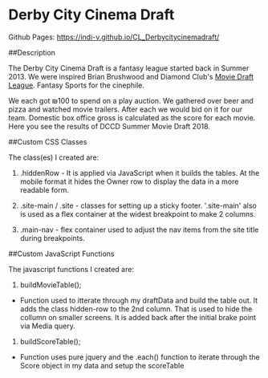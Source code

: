 # Derby City Cinema Draft 

Github Pages: https://indi-v.github.io/CL_Derbycitycinemadraft/

##Description

The Derby City Cinema Draft is a fantasy league started back in Summer 2013. We were inspired Brian Brushwood and Diamond Club's <a href="https://draft.diamondclub.tv/">Movie Draft League</a>. Fantasy Sports for the cinephile. 

We each got &#8362;100 to spend on a play auction. We gathered over beer and pizza and watched movie trailers. After each we would bid on it for our team. Domestic box office gross is calculated as the score for each movie. Here you see the results of DCCD Summer Movie Draft 2018. 


##Custom CSS Classes

The class(es) I created are:

1. .hiddenRow  - It is applied via JavaScript when it builds the  tables. At the mobile format it hides the Owner row to display the data in a more readable form. 

2. .site-main / .site - classes for setting up a sticky footer. '.site-main' also is used as a flex container at the widest breakpoint to make 2 columns.

3. .main-nav  - flex container used to adjust the nav items from the site title during breakpoints. 


##Custom JavaScript Functions

The javascript functions I created are:

1. buildMovieTable();
  - Function used to itterate through my draftData and build the table out. It adds the class hidden-row to the 2nd column. That is used to hide the collumn on smaller screens. It is added back after the initial brake point via Media query. 
1. buildScoreTable();
  - Function uses pure jquery and the .each() function to iterate through the Score object in my data and setup the scoreTable
